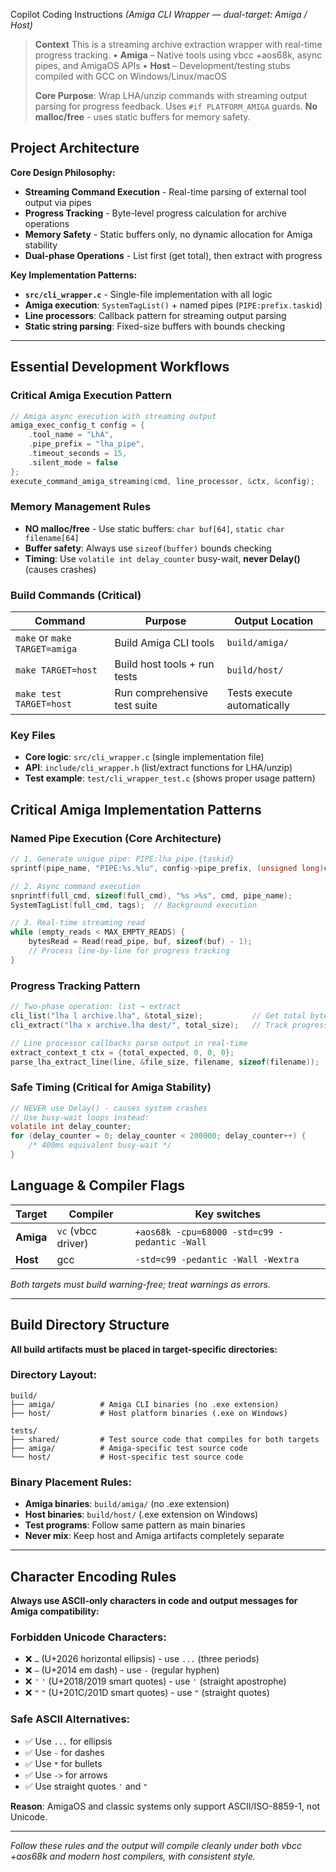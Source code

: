  Copilot Coding Instructions
*(Amiga CLI Wrapper — dual-target: Amiga / Host)*

> **Context**
> This is a streaming archive extraction wrapper with real-time progress tracking.
> • **Amiga** – Native tools using vbcc +aos68k, async pipes, and AmigaOS APIs
> • **Host**  – Development/testing stubs compiled with GCC on Windows/Linux/macOS
>
> **Core Purpose**: Wrap LHA/unzip commands with streaming output parsing for progress feedback.
> Uses `#if PLATFORM_AMIGA` guards. **No malloc/free** - uses static buffers for memory safety.

## Project Architecture

**Core Design Philosophy:**
- **Streaming Command Execution** - Real-time parsing of external tool output via pipes
- **Progress Tracking** - Byte-level progress calculation for archive operations
- **Memory Safety** - Static buffers only, no dynamic allocation for Amiga stability
- **Dual-phase Operations** - List first (get total), then extract with progress

**Key Implementation Patterns:**
- **`src/cli_wrapper.c`** - Single-file implementation with all logic
- **Amiga execution**: `SystemTagList()` + named pipes (`PIPE:prefix.taskid`)
- **Line processors**: Callback pattern for streaming output parsing
- **Static string parsing**: Fixed-size buffers with bounds checking


---

## Essential Development Workflows

### Critical Amiga Execution Pattern
```c
// Amiga async execution with streaming output
amiga_exec_config_t config = {
    .tool_name = "LhA",
    .pipe_prefix = "lha_pipe",
    .timeout_seconds = 15,
    .silent_mode = false
};
execute_command_amiga_streaming(cmd, line_processor, &ctx, &config);
```

### Memory Management Rules
- **NO malloc/free** - Use static buffers: `char buf[64]`, `static char filename[64]`
- **Buffer safety**: Always use `sizeof(buffer)` bounds checking
- **Timing**: Use `volatile int delay_counter` busy-wait, **never Delay()** (causes crashes)

### Build Commands (Critical)
| Command | Purpose | Output Location |
|---------|---------|----------------|
| `make` or `make TARGET=amiga` | Build Amiga CLI tools | `build/amiga/` |
| `make TARGET=host` | Build host tools + run tests | `build/host/` |
| `make test TARGET=host` | Run comprehensive test suite | Tests execute automatically |

### Key Files
- **Core logic**: `src/cli_wrapper.c` (single implementation file)
- **API**: `include/cli_wrapper.h` (list/extract functions for LHA/unzip)
- **Test example**: `test/cli_wrapper_test.c` (shows proper usage pattern)

## Critical Amiga Implementation Patterns

### Named Pipe Execution (Core Architecture)
```c
// 1. Generate unique pipe: PIPE:lha_pipe.{taskid}
sprintf(pipe_name, "PIPE:%s.%lu", config->pipe_prefix, (unsigned long)current_task);

// 2. Async command execution
snprintf(full_cmd, sizeof(full_cmd), "%s >%s", cmd, pipe_name);
SystemTagList(full_cmd, tags);  // Background execution

// 3. Real-time streaming read
while (empty_reads < MAX_EMPTY_READS) {
    bytesRead = Read(read_pipe, buf, sizeof(buf) - 1);
    // Process line-by-line for progress tracking
}
```

### Progress Tracking Pattern
```c
// Two-phase operation: list → extract
cli_list("lha l archive.lha", &total_size);           // Get total bytes
cli_extract("lha x archive.lha dest/", total_size);   // Track progress

// Line processor callbacks parse output in real-time
extract_context_t ctx = {total_expected, 0, 0, 0};
parse_lha_extract_line(line, &file_size, filename, sizeof(filename));
```

### Safe Timing (Critical for Amiga Stability)
```c
// NEVER use Delay() - causes system crashes
// Use busy-wait loops instead:
volatile int delay_counter;
for (delay_counter = 0; delay_counter < 200000; delay_counter++) {
    /* 400ms equivalent busy-wait */
}
```

## Language & Compiler Flags

| Target | Compiler | Key switches |
|--------|----------|-------------|
| **Amiga** | `vc` (vbcc driver) | `+aos68k -cpu=68000 -std=c99 -pedantic -Wall` |
| **Host**  | gcc         | `-std=c99 -pedantic -Wall -Wextra` |

*Both targets must build warning-free; treat warnings as errors.*

---


## Build Directory Structure

**All build artifacts must be placed in target-specific directories:**

### Directory Layout:
```
build/
├── amiga/          # Amiga CLI binaries (no .exe extension)
├── host/           # Host platform binaries (.exe on Windows)

tests/
├── shared/         # Test source code that compiles for both targets
├── amiga/          # Amiga-specific test source code
└── host/           # Host-specific test source code
```

### Binary Placement Rules:
- **Amiga binaries**: `build/amiga/` (no .exe extension)
- **Host binaries**: `build/host/` (.exe extension on Windows)
- **Test programs**: Follow same pattern as main binaries
- **Never mix**: Keep host and Amiga artifacts completely separate

---

## Character Encoding Rules

**Always use ASCII-only characters in code and output messages for Amiga compatibility:**

### Forbidden Unicode Characters:
- ❌ `…` (U+2026 horizontal ellipsis) - use `...` (three periods)
- ❌ `—` (U+2014 em dash) - use `-` (regular hyphen)
- ❌ `'` `'` (U+2018/2019 smart quotes) - use `'` (straight apostrophe)
- ❌ `"` `"` (U+201C/201D smart quotes) - use `"` (straight quotes)

### Safe ASCII Alternatives:
- ✅ Use `...` for ellipsis
- ✅ Use `-` for dashes
- ✅ Use `*` for bullets
- ✅ Use `->` for arrows
- ✅ Use straight quotes `'` and `"`

**Reason**: AmigaOS and classic systems only support ASCII/ISO-8859-1, not Unicode.

---

*Follow these rules and the output will compile cleanly under both
vbcc +aos68k and modern host compilers, with consistent style.*
